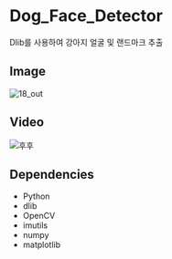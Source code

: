 # Dog_Face_Detector

Dlib를 사용하여 강아지 얼굴 및 랜드마크 추출

## Image
![18_out](https://user-images.githubusercontent.com/55770741/126185585-62213fad-8161-4912-91f5-1844c6ea4d28.jpg)

## Video
![후후](https://user-images.githubusercontent.com/55770741/126185771-acf0499c-ccd7-4a2d-bceb-6a0c7525058f.JPG)

## Dependencies
- Python
- dlib
- OpenCV
- imutils
- numpy
- matplotlib
